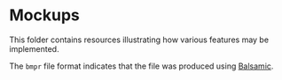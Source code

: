 # Mockups

This folder contains resources illustrating how various 
features may be implemented.

The ```bmpr``` file format indicates that the file was 
produced using [Balsamic](https://balsamiq.com/).

